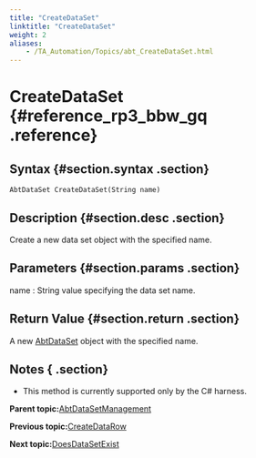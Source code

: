 ```yaml
--- 
title: "CreateDataSet"
linktitle: "CreateDataSet"
weight: 2
aliases: 
    - /TA_Automation/Topics/abt_CreateDataSet.html
---
```

# CreateDataSet {#reference_rp3_bbw_gq .reference}

## Syntax {#section.syntax .section}

`AbtDataSet CreateDataSet(String name)`

## Description {#section.desc .section}

Create a new data set object with the specified name.

## Parameters {#section.params .section}

name
:   String value specifying the data set name.

## Return Value {#section.return .section}

A new [AbtDataSet](abt_AbtDataSet.html) object with the specified name.

## Notes { .section}

-   This method is currently supported only by the C\# harness.

**Parent topic:**[AbtDataSetManagement](../../TA_Automation/Topics/abt_AbtDataSetManagement.html)

**Previous topic:**[CreateDataRow](../../TA_Automation/Topics/abt_CreateDataRow.html)

**Next topic:**[DoesDataSetExist](../../TA_Automation/Topics/abt_DoesDataSetExist.html)


